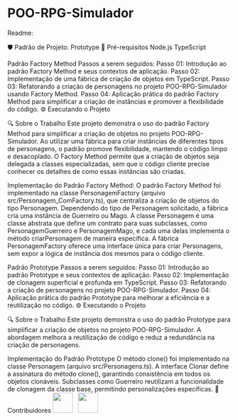 # POO-RPG-Simulador

Readme:

🛡️ Padrão de Projeto: Prototype
🔐 Pré-requisitos
Node.js
TypeScript

Padrão Factory Method
Passos a serem seguidos:
Passo 01: Introdução ao padrão Factory Method e seus contextos de aplicação.
Passo 02: Implementação de uma fábrica de criação de objetos em TypeScript.
Passo 03: Refatorando a criação de personagens no projeto POO-RPG-Simulador usando Factory Method.
Passo 04: Aplicação prática do padrão Factory Method para simplificar a criação de instâncias e promover a flexibilidade do código.
⚙️ Executando o Projeto

🔍 Sobre o Trabalho
Este projeto demonstra o uso do padrão Factory Method para simplificar a criação de objetos no projeto POO-RPG-Simulador. Ao utilizar uma fábrica para criar instâncias de diferentes tipos de personagens, o padrão promove flexibilidade, mantendo o código limpo e desacoplado. O Factory Method permite que a criação de objetos seja delegada a classes especializadas, sem que o código cliente precise conhecer os detalhes de como essas instâncias são criadas.

Implementação do Padrão Factory Method:
O padrão Factory Method foi implementado na classe PersonagemFactory (arquivo src/Personagem_ComFactory.ts), que centraliza a criação de objetos do tipo Personagem. Dependendo do tipo de Personagem solicitado, a fábrica cria uma instância de Guerreiro ou Mago.
A classe Personagem é uma classe abstrata que define um contrato para suas subclasses, como PersonagemGuerreiro e PersonagemMago, e cada uma delas implementa o método criarPersonagem de maneira específica.
A fábrica PersonagemFactory oferece uma interface única para criar Personagens, sem expor a lógica de instância dos mesmos para o código cliente.

Padrão Prototype
Passos a serem seguidos:
Passo 01: Introdução ao padrão Prototype e seus contextos de aplicação.
Passo 02: Implementação de clonagem superficial e profunda em TypeScript.
Passo 03: Refatorando a criação de personagens no projeto POO-RPG-Simulador.
Passo 04: Aplicação prática do padrão Prototype para melhorar a eficiência e a reutilização no código.
⚙️ Executando o Projeto

🔍 Sobre o Trabalho
Este projeto demonstra o uso do padrão Prototype para simplificar a criação de objetos no projeto POO-RPG-Simulador. A abordagem melhora a reutilização de código e reduz a redundância na criação de personagens.

Implementação do Padrão Prototype
O método clone() foi implementado na classe Personagem (arquivo src/Personagens.ts).
A interface Clonar define a assinatura do método clone(), garantindo consistência em todos os objetos clonáveis.
Subclasses como Guerreiro reutilizam a funcionalidade de clonagem da classe base, permitindo personalizações específicas.
🤝 Contribuidores
<a href="https://https://github.com/Ygor0508"><img src="https://github.com/Ygor0508.png" width="45" height="45"></a> &nbsp;
<a href="https://https://github.com/LucasCamargo2314"><img src="https://github.com/LucasCamargo2314.png" width="45" height="45"></a> &nbsp;

